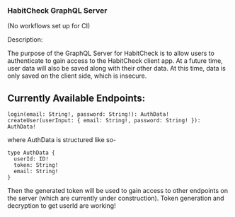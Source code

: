 ### HabitCheck GraphQL Server

(No workflows set up for CI)

Description:

The purpose of the GraphQL Server for HabitCheck is to allow users to authenticate to gain access to the HabitCheck client app. At a future time, user data will also be saved along with their other data. At this time, data is only saved on the client side, which is insecure.

## Currently Available Endpoints:

```
login(email: String!, password: String!): AuthData!
createUser(userInput: { email: String!, password: String! }): AuthData!
```

where AuthData is structured like so-

```
type AuthData {
  userId: ID!
  token: String!
  email: String!
}
```

Then the generated token will be used to gain access to other endpoints on the server (which are currently under construction). Token generation and decryption to get userId are working!

